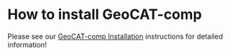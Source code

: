# How to install GeoCAT-comp

Please see our [GeoCAT-comp Installation](https://geocat-comp.readthedocs.io/en/latest/installation.html)
instructions for detailed information!

